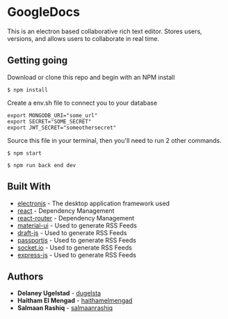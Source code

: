 # GoogleDocs

This is an electron based collaborative rich text editor. Stores users, versions, and allows users to collaborate in real time.

## Getting going

Download or clone this repo and begin with an NPM install


```
$ npm install
```


Create a env.sh file to connect you to your database

```
export MONGODB_URI="some_url"
export SECRET="SOME_SECRET"
export JWT_SECRET="someothersecret"
```

Source this file in your terminal, then you'll need to run 2 other commands.

```
$ npm start
```
```
$ npm run back end dev
```

## Built With

* [electronjs](https://electronjs.org/) - The desktop application framework used
* [react](https://reactjs.org/) - Dependency Management
* [react-router](https://reacttraining.com/react-router/) - Dependency Management
* [material-ui](https://www.material-ui.com) - Used to generate RSS Feeds
* [draft-js](https://draftjs.org/docs/overview.html#content) - Used to generate RSS Feeds
* [passportjs](http://www.passportjs.org/) - Used to generate RSS Feeds
* [socket.io](https://socket.io/) - Used to generate RSS Feeds
* [express-js](http://expressjs.com/) - Used to generate RSS Feeds


## Authors

* **Delaney Ugelstad** - [dugelsta](https://github.com/PurpleBooth)
* **Haitham El Mengad** - [haithamelmengad](https://github.com/PurpleBooth)
* **Salmaan Rashiq** - [salmaanrashiq](https://github.com/PurpleBooth)
